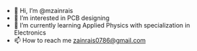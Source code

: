 - 👋 Hi, I’m @mzainrais
- 👀 I’m interested in PCB designing 
- 🌱 I’m currently learning Applied Physics with specialization in Electronics
- 📫 How to reach me <a href="mail:zainrais0786@gmail.com">zainrais0786@gmail.com</a>

<!---
mzainrais/mzainrais is a ✨ special ✨ repository because its `README.md` (this file) appears on your GitHub profile.
You can click the Preview link to take a look at your changes.
--->
